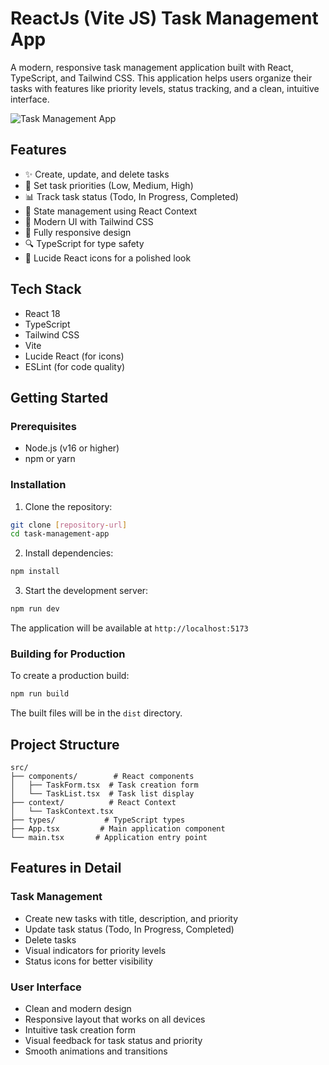 # ReactJs (Vite JS) Task Management App

A modern, responsive task management application built with React, TypeScript, and Tailwind CSS. This application helps users organize their tasks with features like priority levels, status tracking, and a clean, intuitive interface.

![Task Management App](https://images.unsplash.com/photo-1484480974693-6ca0a78fb36b?auto=format&fit=crop&q=80&w=2072)

## Features

- ✨ Create, update, and delete tasks
- 🎯 Set task priorities (Low, Medium, High)
- 📊 Track task status (Todo, In Progress, Completed)
- 💾 State management using React Context
- 🎨 Modern UI with Tailwind CSS
- 📱 Fully responsive design
- 🔍 TypeScript for type safety
- 🎉 Lucide React icons for a polished look

## Tech Stack

- React 18
- TypeScript
- Tailwind CSS
- Vite
- Lucide React (for icons)
- ESLint (for code quality)

## Getting Started

### Prerequisites

- Node.js (v16 or higher)
- npm or yarn

### Installation

1. Clone the repository:
```bash
git clone [repository-url]
cd task-management-app
```

2. Install dependencies:
```bash
npm install
```

3. Start the development server:
```bash
npm run dev
```

The application will be available at `http://localhost:5173`

### Building for Production

To create a production build:

```bash
npm run build
```

The built files will be in the `dist` directory.

## Project Structure

```
src/
├── components/        # React components
│   ├── TaskForm.tsx  # Task creation form
│   └── TaskList.tsx  # Task list display
├── context/          # React Context
│   └── TaskContext.tsx
├── types/           # TypeScript types
├── App.tsx         # Main application component
└── main.tsx       # Application entry point
```

## Features in Detail

### Task Management
- Create new tasks with title, description, and priority
- Update task status (Todo, In Progress, Completed)
- Delete tasks
- Visual indicators for priority levels
- Status icons for better visibility

### User Interface
- Clean and modern design
- Responsive layout that works on all devices
- Intuitive task creation form
- Visual feedback for task status and priority
- Smooth animations and transitions